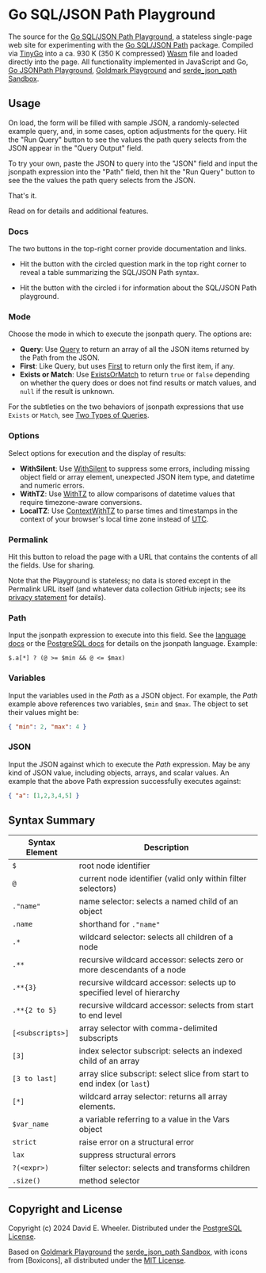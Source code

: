 Go SQL/JSON Path Playground
===========================

The source for the [Go SQL/JSON Path Playground], a stateless single-page web
site for experimenting with the [Go SQL/JSON Path] package. Compiled via
[TinyGo] into a ca. 930 K (350 K compressed) [Wasm] file and loaded directly
into the page. All functionality implemented in JavaScript and Go, [Go
JSONPath Playground], [Goldmark Playground] and [serde_json_path Sandbox].

Usage
-----

On load, the form will be filled with sample JSON, a randomly-selected example
query, and, in some cases, option adjustments for the query. Hit the "Run
Query" button to see the values the path query selects from the JSON appear in
the "Query Output" field.

To try your own, paste the JSON to query into the "JSON" field and input the
jsonpath expression into the "Path" field, then hit the "Run Query" button to
see the the values the path query selects from the JSON.

That's it.

Read on for details and additional features.

### Docs

The two buttons in the top-right corner provide documentation and links.

*   Hit the button with the circled question mark in the top right corner to
    reveal a table summarizing the SQL/JSON Path syntax.

*   Hit the button with the circled i for information about the SQL/JSON Path
    playground.

### Mode

Choose the mode in which to execute the jsonpath query. The options are:

*   **Query**: Use [Query] to return an array of all the JSON items returned
    by the Path from the JSON.
*   **First**: Like Query, but uses [First] to return only the first item, if
    any.
*   **Exists or Match**: Use [ExistsOrMatch] to return `true` or `false`
    depending on whether the query does or does not find results or match
    values, and `null` if the result is unknown.

For the subtleties on the two behaviors of jsonpath expressions that use
`Exists` or `Match`, see [Two Types of Queries].

### Options

Select options for execution and the display of results:

*   **WithSilent**: Use [WithSilent] to suppress some errors, including missing
    object field or array element, unexpected JSON item type, and datetime and
    numeric errors.
*   **WithTZ**: Use [WithTZ] to allow comparisons of datetime values that
    require timezone-aware conversions.
*   **LocalTZ**: Use [ContextWithTZ] to parse times and timestamps in the
    context of your browser's local time zone instead of [UTC].

### Permalink

Hit this button to reload the page with a URL that contains the contents of
all the fields. Use for sharing.

Note that the Playground is stateless; no data is stored except in the
Permalink URL itself (and whatever data collection GitHub injects; see its
[privacy statement] for details).

### Path

Input the jsonpath expression to execute into this field. See the [language
docs] or the [PostgreSQL docs] for details on the jsonpath language. Example:

```jsonpath
$.a[*] ? (@ >= $min && @ <= $max)
```

### Variables

Input the variables used in the *Path* as a JSON object. For example, the
*Path* example above references two variables, `$min` and `$max`. The object
to set their values might be:

``` json
{ "min": 2, "max": 4 }
```

### JSON

Input the JSON against which to execute the *Path* expression. May be any kind
of JSON value, including objects, arrays, and scalar values. An example that
the above Path expression successfully executes against:

```json
{ "a": [1,2,3,4,5] }
```

## Syntax Summary

| Syntax Element     | Description                                                             |
| ------------------ | ----------------------------------------------------------------------- |
| `$`                | root node identifier                                                    |
| `@`                | current node identifier (valid only within filter selectors)            |
| `."name"`          | name selector: selects a named child of an object                       |
| `.name`            | shorthand for `."name"`                                                 |
| `.*`               | wildcard selector: selects all children of a node                       |
| `.**`              | recursive wildcard accessor: selects zero or more descendants of a node |
| `.**{3}`           | recursive wildcard accessor: selects up to specified level of hierarchy |
| `.**{2 to 5}`      | recursive wildcard accessor: selects from start to end level            |
| `[<subscripts>]`   | array selector with comma-delimited subscripts                          |
| `[3]`              | index selector subscript: selects an indexed child of an array          |
| `[3 to last]`      | array slice subscript: select slice from start to end index (or `last`) |
| `[*]`              | wildcard array selector: returns all array elements.                    |
| `$var_name`        | a variable referring to a value in the Vars object                      |
| `strict`           | raise error on a structural error                                       |
| `lax`              | suppress structural errors                                              |
| `?(<expr>)`        | filter selector: selects and transforms children                        |
| `.size()`          | method selector                                                         |

## Copyright and License

Copyright (c) 2024 David E. Wheeler. Distributed under the [PostgreSQL License].

Based on [Goldmark Playground] the [serde_json_path Sandbox], with icons from
[Boxicons], all distributed under the [MIT License].

  [Go SQL/JSON Path Playground]: https://theory.github.io/sqljson/playground
  [Go SQL/JSON Path]: https://pkg.go.dev/github.com/theory/sqljson/path
    "pkg.go.dev: github.com/theory/sqljson/path"
  [Wasm]: https://webassembly.org "WebAssembly"
  [TinyGo]: https://tinygo.org
  [Go JSONPath Playground]: https://theory.github.io/jsonpath/playground
  [Goldmark Playground]: https://yuin.github.io/goldmark/playground
  [serde_json_path Sandbox]: https://serdejsonpath.live
  [Query]: https://pkg.go.dev/github.com/theory/sqljson@v0.1.0/path#Path.Query
  [First]: https://pkg.go.dev/github.com/theory/sqljson@v0.1.0/path#Path.First
  [ExistsOrMatch]: https://pkg.go.dev/github.com/theory/sqljson@v0.1.0/path#Path.ExistsOrMatch
  [Two Types of Queries]: https://pkg.go.dev/github.com/theory/sqljson@v0.1.0/path#hdr-Two_Types_of_Queries
  [WithSilent]: https://pkg.go.dev/github.com/theory/sqljson@v0.1.0/path#example-package-WithSilent
  [WithTZ]: https://pkg.go.dev/github.com/theory/sqljson@v0.1.0/path#example-package-WithTZ
  [ContextWithTZ]: https://pkg.go.dev/github.com/theory/sqljson/path/types#ContextWithTZ
  [UTC]: https://en.wikipedia.org/wiki/Coordinated_Universal_Time
  [privacy statement]: https://docs.github.com/en/site-policy/privacy-policies/github-general-privacy-statement
  [language docs]: https://github.com/theory/sqljson/blob/main/path/README.md
  [PostgreSQL docs]: https://www.postgresql.org/docs/devel/functions-json.html#FUNCTIONS-SQLJSON-PATH
  [PostgreSQL License]: https://www.opensource.org/licenses/postgresql
  [MIT License]: https://opensource.org/license/mit
